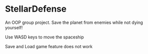 # StellarDefense
An OOP group project. 
Save the planet from enemies while not dying yourself!

Use WASD keys to move the spaceship 

Save and Load game feature does not work
